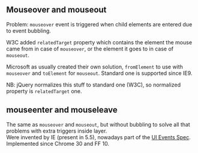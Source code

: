 ## Mouseover and mouseout

Problem: `mouseover` event is triggered when child elements are entered due to event bubbling.  

W3C added `relatedTarget` property
which contains the element the mouse came from in case of `mouseover`, or the element it goes to in case of `mouseout`.

Microsoft as usually created their own solution, `fromElement` to use with `mouseover` and `toElement` for `mouseout`.
Standard one is supported since IE9.

NB: jQuery normalizes this stuff to standard one (W3C), so normalized property is `relatedTarget` one.

## mouseenter and mouseleave

The same as `mouseover` and `mouseout`, but without bubbling to solve all that problems with extra triggers inside layer.  
Were invented by IE (present in 5.5), nowadays part of the 
[UI Events Spec](http://www.w3.org/TR/DOM-Level-3-Events/#event-type-mouseenter).  
Implemented since Chrome 30 and FF 10.
